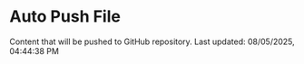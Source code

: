 # Auto Push File

Content that will be pushed to GitHub repository.
Last updated: 08/05/2025, 04:44:38 PM